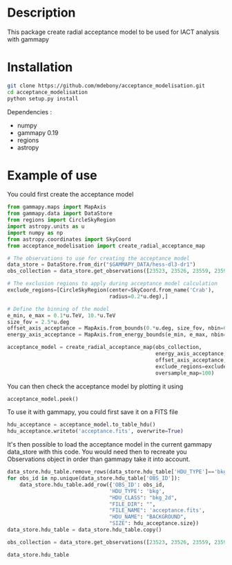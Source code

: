 # Description

This package create radial acceptance model to be used for IACT analysis with gammapy

# Installation


```bash
git clone https://github.com/mdebony/acceptance_modelisation.git
cd acceptance_modelisation
python setup.py install
```

Dependencies :
- numpy
- gammapy 0.19
- regions
- astropy

# Example of use

You could first create the acceptance model

```python
from gammapy.maps import MapAxis
from gammapy.data import DataStore
from regions import CircleSkyRegion
import astropy.units as u
import numpy as np
from astropy.coordinates import SkyCoord
from acceptance_modelisation import create_radial_acceptance_map

# The observations to use for creating the acceptance model
data_store = DataStore.from_dir("$GAMMAPY_DATA/hess-dl3-dr1")
obs_collection = data_store.get_observations([23523, 23526, 23559, 23592])

# The exclusion regions to apply during acceptance model calculation
exclude_regions=[CircleSkyRegion(center=SkyCoord.from_name('Crab'),
                                 radius=0.2*u.deg),]

# Define the binning of the model
e_min, e_max = 0.1*u.TeV, 10.*u.TeV
size_fov = 2.5*u.deg
offset_axis_acceptance = MapAxis.from_bounds(0.*u.deg, size_fov, nbin=6, name='offset')
energy_axis_acceptance = MapAxis.from_energy_bounds(e_min, e_max, nbin=6, name='energy')

acceptance_model = create_radial_acceptance_map(obs_collection,
                                                energy_axis_acceptance, 
                                                offset_axis_acceptance, 
                                                exclude_regions=exclude_regions, 
                                                oversample_map=100)

```

You can then check the acceptance model by plotting it using

```python
acceptance_model.peek()
```

To use it with gammapy, you could first save it on a FITS file

```python
hdu_acceptance = acceptance_model.to_table_hdu()
hdu_acceptance.writeto('acceptance.fits', overwrite=True)
```

It's then possible to load the acceptance model in the current gammapy data_store with this code.
You would need then to recreate you Observations object in order than gammapy take it into account.

```python
data_store.hdu_table.remove_rows(data_store.hdu_table['HDU_TYPE']=='bkg')
for obs_id in np.unique(data_store.hdu_table['OBS_ID']):
    data_store.hdu_table.add_row({'OBS_ID': obs_id, 
                                 'HDU_TYPE': 'bkg',
                                 "HDU_CLASS": "bkg_2d",
                                 "FILE_DIR": "",
                                 "FILE_NAME": 'acceptance.fits',
                                 "HDU_NAME": "BACKGROUND",
                                 "SIZE": hdu_acceptance.size})
data_store.hdu_table = data_store.hdu_table.copy()

obs_collection = data_store.get_observations([23523, 23526, 23559, 23592])

data_store.hdu_table
```